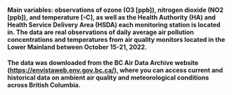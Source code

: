 #### Main variables: observations of ozone (O3 [ppb]), nitrogen dioxide (NO2 [ppb]), and temperature [◦C], as well as the Health Authority (HA) and Health Service Delivery Area (HSDA) each monitoring station is located in. The data are real observations of daily average air pollution concentrations and temperatures from air quality monitors located in the Lower Mainland between October 15-21, 2022. 
#### The data was downloaded from the BC Air Data Archive website (https://envistaweb.env.gov.bc.ca/), where you can access current and historical data on ambient air quality and meteorological conditions across British Columbia.
